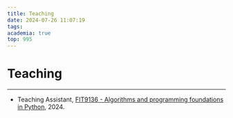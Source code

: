 ```yaml
---
title: Teaching
date: 2024-07-26 11:07:19
tags:
academia: true
top: 995
---
```


# Teaching
---
* Teaching Assistant, [FIT9136 - Algorithms and programming foundations in Python](https://handbook.monash.edu/2024/units/FIT9136?year=2024), 2024.
